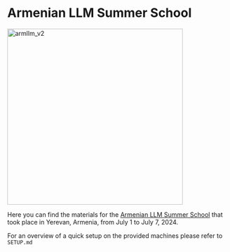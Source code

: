 # Armenian LLM Summer School


<img src="https://github.com/copenlu/TESTED/assets/8036160/95e272ad-1135-41fa-abfa-fedaa0a0e5eb" alt="armllm_v2" width="400"/>


Here you can find the materials for the [Armenian LLM Summer School](https://armllm.github.io/2024/) that took place in Yerevan, Armenia, from July 1 to July 7, 2024.

For an overview of a quick setup on the provided machines please refer to `SETUP.md`
